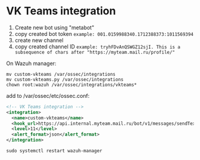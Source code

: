 # VK Teams integration

1. Create new bot using "metabot"
2. copy created bot token ```example: 001.0159988340.1712388373:1011569394```
3. create new channel
4. copy created channel ID ```example: tryhFDvAnQSWGZ12sjI. This is a subsequence of chars after "https://myteam.mail.ru/profile/" ```
   
On Wazuh manager:
```
mv custom-vkteams /var/ossec/integrations
mv custom-vkteams.py /var/ossec/integrations
chown root:wazuh /var/ossec/integrations/vkteams*
```
add to /var/ossec/etc/ossec.conf:
```xml
<!-- VK Teams integration -->
<integration>
  <name>custom-vkteams</name>
  <hook_url>https://api.internal.myteam.mail.ru/bot/v1/messages/sendText</hook_url>
  <level>11</level>
  <alert_format>json</alert_format>
</integration>
```
```
sudo systemctl restart wazuh-manager
```
